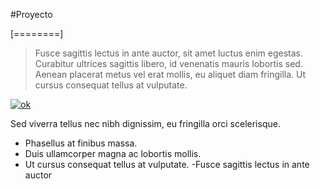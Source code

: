 #Proyecto 

[========]

>Fusce sagittis lectus in ante auctor, sit amet luctus enim egestas. Curabitur ultrices sagittis libero, id venenatis mauris lobortis sed. Aenean placerat metus vel erat mollis, eu aliquet diam fringilla. Ut cursus consequat tellus at vulputate.

[![ok](https://i.imgur.com/L0idO5d.jpg "ok")](https://i.imgur.com/L0idO5d.jpg "ok")

Sed viverra tellus nec nibh dignissim, eu fringilla orci scelerisque. 

- Phasellus at finibus massa. 
- Duis ullamcorper magna ac lobortis mollis.
- Ut cursus consequat tellus at vulputate.
-Fusce sagittis lectus in ante auctor